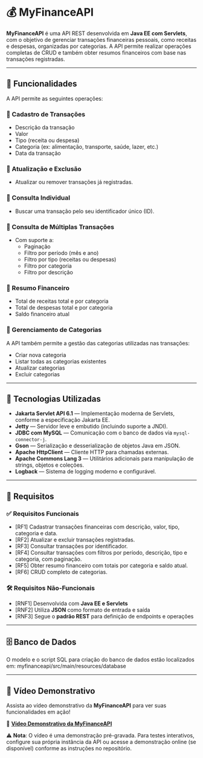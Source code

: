 # 💰 MyFinanceAPI

**MyFinanceAPI** é uma API REST desenvolvida em **Java EE com Servlets**, com o objetivo de gerenciar transações financeiras pessoais, como receitas e despesas, organizadas por categorias. A API permite realizar operações completas de CRUD e também obter resumos financeiros com base nas transações registradas.

---

## 📌 Funcionalidades

A API permite as seguintes operações:

### 🔹 Cadastro de Transações
- Descrição da transação  
- Valor  
- Tipo (receita ou despesa)  
- Categoria (ex: alimentação, transporte, saúde, lazer, etc.)  
- Data da transação  

### 🔹 Atualização e Exclusão
- Atualizar ou remover transações já registradas.

### 🔹 Consulta Individual
- Buscar uma transação pelo seu identificador único (ID).

### 🔹 Consulta de Múltiplas Transações
- Com suporte a:
  - Paginação
  - Filtro por período (mês e ano)
  - Filtro por tipo (receitas ou despesas)
  - Filtro por categoria
  - Filtro por descrição

### 🔹 Resumo Financeiro
- Total de receitas total e por categoria  
- Total de despesas total e por categoria  
- Saldo financeiro atual  

### 🔹 Gerenciamento de Categorias
A API também permite a gestão das categorias utilizadas nas transações:

- Criar nova categoria
- Listar todas as categorias existentes
- Atualizar categorias
- Excluir categorias

---

## 🔧 Tecnologias Utilizadas

- **Jakarta Servlet API 6.1** — Implementação moderna de Servlets, conforme a especificação Jakarta EE.
- **Jetty** — Servidor leve e embutido (incluindo suporte a JNDI).
- **JDBC com MySQL** — Comunicação com o banco de dados via `mysql-connector-j`.
- **Gson** — Serialização e desserialização de objetos Java em JSON.
- **Apache HttpClient** — Cliente HTTP para chamadas externas.
- **Apache Commons Lang 3** — Utilitários adicionais para manipulação de strings, objetos e coleções.
- **Logback** — Sistema de logging moderno e configurável.

---

## 📄 Requisitos

### ✅ Requisitos Funcionais

- [RF1] Cadastrar transações financeiras com descrição, valor, tipo, categoria e data.
- [RF2] Atualizar e excluir transações registradas.
- [RF3] Consultar transações por identificador.
- [RF4] Consultar transações com filtros por período, descrição, tipo e categoria, com paginação.
- [RF5] Obter resumo financeiro com totais por categoria e saldo atual.
- [RF6] CRUD completo de categorias.

### 🛠 Requisitos Não-Funcionais

- [RNF1] Desenvolvida com **Java EE e Servlets**
- [RNF2] Utiliza **JSON** como formato de entrada e saída
- [RNF3] Segue o **padrão REST** para definição de endpoints e operações

---

## 🗄 Banco de Dados

O modelo e o script SQL para criação do banco de dados estão localizados em: myfinanceapi/src/main/resources/database

---

## 🎥 Vídeo Demonstrativo

Assista ao vídeo demonstrativo da **MyFinanceAPI** para ver suas funcionalidades em ação!

🔗 **[Vídeo Demonstrativo da MyFinanceAPI]([https://myfinanceapi-demo.xai-demo.com/video](https://www.canva.com/design/DAGuHDDQH9A/nRoEh8XMmQQkTPJqLhrtWA/edit?utm_content=DAGuHDDQH9A&utm_campaign=designshare&utm_medium=link2&utm_source=sharebutton))**

⚠️ **Nota**: O vídeo é uma demonstração pré-gravada. Para testes interativos, configure sua própria instância da API ou acesse a demonstração online (se disponível) conforme as instruções no repositório.
